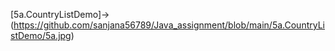 [5a.CountryListDemo]->(https://github.com/sanjana56789/Java_assignment/blob/main/5a.CountryListDemo/5a.jpg)
